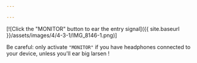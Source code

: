 ```yaml
---

---
```


[![Click the "MONITOR" button to ear the entry signal]({{ site.baseurl }}/assets/images/4/4-3-1/IMG_8146-1.png)]

Be careful: only activate `"MONITOR"` if you have headphones connected to your device, unless you'll ear big larsen !
